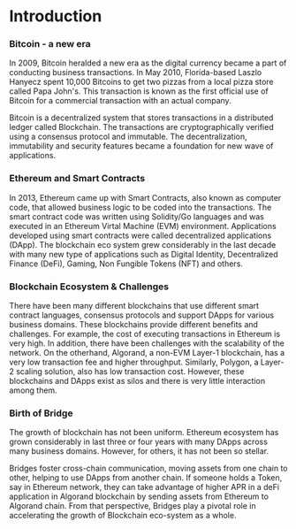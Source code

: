 # Introduction

### Bitcoin - a new era

In 2009, Bitcoin heralded a new era as the digital currency became a part of conducting business transactions. In May 2010, Florida-based Laszlo Hanyecz spent 10,000 Bitcoins to get two pizzas from a local pizza store called Papa John's. This transaction is known as the first official use of Bitcoin for a commercial transaction with an actual company.&#x20;

Bitcoin is a decentralized system that stores transactions in a distributed ledger called Blockchain. The transactions are cryptographically verified using a consensus protocol and immutable. The decentralization, immutability and security features became a foundation for new wave of applications.

### Ethereum and Smart Contracts

In 2013, Ethereum came up with Smart Contracts, also known as computer code, that allowed business logic to be coded into the transactions. The smart contract code was written using Solidity/Go languages and was executed in an Ethereum Virtal Machine (EVM) environment. Applications developed using smart contracts were called decentralized applications (DApp). The blockchain eco system grew considerably in the last decade with many new type of applications such as Digital Identity, Decentralized Finance (DeFi), Gaming, Non Fungible Tokens (NFT) and others.&#x20;

### Blockchain Ecosystem & Challenges

There have been many different blockchains that use different smart contract languages, consensus protocols and support DApps for various business domains. These blockchains provide different benefits and challenges. For example, the cost of executing transactions in Ethereum is very high. In addition, there have been challenges with the scalability of the network. On the otherhand, Algorand, a non-EVM Layer-1 blockchain, has a very low transaction fee and higher throughput. Similarly, Polygon, a Layer-2 scaling solution, also has low transaction cost. However, these blockchains and DApps exist as silos and there is very little interaction among them.&#x20;

### Birth of Bridge

The growth of blockchain has not been uniform. Ethereum ecosystem has grown considerably in last three or four years with many DApps across many business domains. However, for others, it has not been so stellar.&#x20;

Bridges foster cross-chain communication, moving assets from one chain to other, helping to use DApps from another chain. If someone holds a Token, say in Ethereum network, they can take advantage of higher APR in a deFi application in Algorand blockchain by sending assets from Ethereum to Algorand chain. From that perspective, Bridges play a pivotal role in accelerating the growth of Blockchain eco-system as a whole.&#x20;

